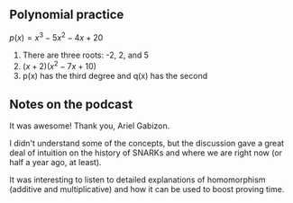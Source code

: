 ## Polynomial practice
$`p(x) = x^3 − 5x^2 − 4x + 20`$
1. There are three roots: -2, 2, and 5
2. $`(x + 2)(x^2 − 7x + 10)`$
3. p(x) has the third degree and q(x) has the second

## Notes on the podcast
It was awesome! Thank you, Ariel Gabizon.

I didn't understand some of the concepts, but the discussion gave a great deal of intuition on the history of SNARKs and where we are right now (or half a year ago, at least).

It was interesting to listen to detailed explanations of homomorphism (additive and multiplicative) and how it can be used to boost proving time.